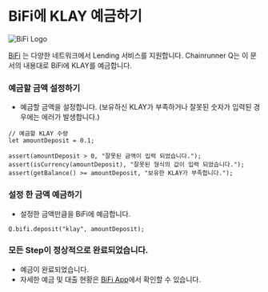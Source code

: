 ```meta-Currency
```

# BiFi에 KLAY 예금하기

![BiFi Logo](https://s3.ap-northeast-2.amazonaws.com/thebifrost.io/home/bifi/bifi_logo.svg)

[BiFi](https://bifi.finance/) 는 다양한 네트워크에서 Lending 서비스를 지원합니다.
Chainrunner Q는 이 문서의 내용대로 BiFi에 KLAY를 예금합니다.

### 예금할 금액 설정하기

- 예금할 금액을 설정합니다. (보유하신 KLAY가 부족하거나 잘못된 숫자가 입력된 경우에는 에러가 발생합니다.)

```input klay
// 예금할 KLAY 수량
let amountDeposit = 0.1;
```

```input-Verify
assert(amountDeposit > 0, "잘못된 금액이 입력 되었습니다.");
assert(isCurrency(amountDeposit), "잘못된 형식의 값이 입력 되었습니다.");
assert(getBalance() >= amountDeposit, "보유한 KLAY가 부족합니다.");
```

### 설정 한 금액 예금하기

- 설정한 금액만큼을 BiFi에 예금합니다.

```taster
Q.bifi.deposit("klay", amountDeposit);
```

### 모든 Step이 정상적으로 완료되었습니다.

- 예금이 완료되었습니다.
- 자세한 예금 및 대출 현황은 [BiFi App](https://app.bifi.finance/)에서 확인할 수 있습니다.
